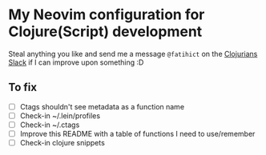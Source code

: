 # My Neovim configuration for Clojure(Script) development
Steal anything you like and send me a message `@fatihict` on the [Clojurians Slack](http://clojurians.net/) if I can improve upon something :D

## To fix
- [ ] Ctags shouldn't see metadata as a function name
- [ ] Check-in ~/.lein/profiles
- [ ] Check-in ~/.ctags
- [ ] Improve this README with a table of functions I need to use/remember
- [ ] Check-in clojure snippets
